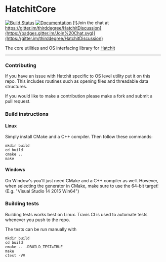 # HatchitCore

[![Build Status](https://travis-ci.org/thirddegree/HatchitCore.svg?branch=master)](https://travis-ci.org/thirddegree/HatchitCore)
[![Documentation](https://codedocs.xyz/thirddegree/HatchitCore.svg)](https://codedocs.xyz/thirddegree/HatchitCore/)
[![Join the chat at https://gitter.im/thirddegree/HatchitDiscussion](https://badges.gitter.im/Join%20Chat.svg)](https://gitter.im/thirddegree/HatchitDiscussion)


The core utilities and OS interfacing library for [Hatchit](https://github.com/thirddegree/Hatchit)   

---

### Contributing

If you have an issue with Hatchit specific to OS level utility put it on this repo. This includes routines such as opening files and threadable data structures.

If you would like to make a contribution please make a fork and submit a pull request.

### Build instructions

#### Linux

Simply install CMake and a C++ compiler. Then follow these commands:

```
mkdir build
cd build
cmake ..
make
```

#### Windows

On Window's you'll just need CMake and a C++ compiler as well. However,
when selecting the generator in CMake, make sure to use the 64-bit target!
(E.g. "Visual Studio 14 2015 Win64")

### Building tests

Building tests works best on Linux. Travis CI is used to automate tests whenever
you push to the repo.

The tests can be run manually with

```
mkdir build
cd build
cmake .. -DBUILD_TEST=TRUE
make
ctest -VV
```
